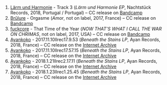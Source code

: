1. [Lärm und Harmonie](https://musicbrainz.org/artist/fe285674-85b8-4152-8fe7-9c1865656210) - Track 3 (_Lärm und Harmonie EP_, Nachtstück Records, 2018, Portugal / Portugal) – CC release on [Bandcamp](https://nachtstuckrecords.bandcamp.com/album/la-rm-und-harmonie-clara-saleiro-and-tiago-morais-morgado-la-rm-und-harmonie-ep-2018)
1. [Brûlure](https://musicbrainz.org/artist/e6c4b5a9-bf30-4c32-a871-f9dc5b9248db) - Orgasme (_Amor_, not on label, 2017, France) – CC release on [Bandcamp](https://brulure.bandcamp.com/album/amor)
1. [fuckcore](https://musicbrainz.org/artist/b8ebe76a-3a3a-4346-bebd-1c91d3b4bbbb) - That Time of the Year (_NOW THAT'S WHAT I CALL THE WAR ON CHRIMAS_, not on label, 2017, USA) – CC release on [Bandcamp](https://fuckcore.bandcamp.com/album/now-thats-what-i-call-the-war-on-chrimas)
1. [Ayankoko](https://musicbrainz.org/artist/ecb15127-4301-45f2-a8c1-87cc081d0ec3) - 2017.11.10llrec17.9.53 (_Beneath the Stains LP_, Ayan Records, 2018, France) – CC release on the [Internet Archive](https://archive.org/details/Ayankoko-BeneathTheStainsLP)
1. [Ayankoko](https://musicbrainz.org/artist/ecb15127-4301-45f2-a8c1-87cc081d0ec3) - 2017.11.10llrec17.57.15 (_Beneath the Stains LP_, Ayan Records, 2018, France) – CC release on the [Internet Archive](https://archive.org/details/Ayankoko-BeneathTheStainsLP)
1. [Ayankoko](https://musicbrainz.org/artist/ecb15127-4301-45f2-a8c1-87cc081d0ec3) - 2018.1.21llrec2.17.11 (_Beneath the Stains LP_, Ayan Records, 2018, France) – CC release on the [Internet Archive](https://archive.org/details/Ayankoko-BeneathTheStainsLP)
1. [Ayankoko](https://musicbrainz.org/artist/ecb15127-4301-45f2-a8c1-87cc081d0ec3) - 2018.1.23llrec1.25.45 (_Beneath the Stains LP_, Ayan Records, 2018, France) – CC release on the [Internet Archive](https://archive.org/details/Ayankoko-BeneathTheStainsLP)
